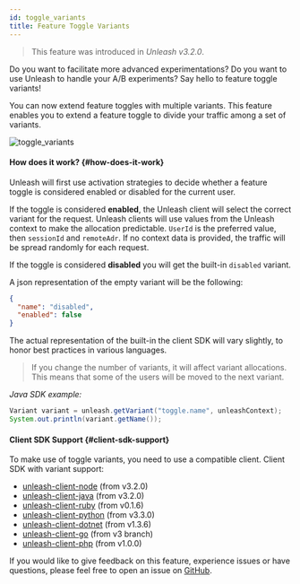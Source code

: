 ```yaml
---
id: toggle_variants
title: Feature Toggle Variants
---
```


> This feature was introduced in _Unleash v3.2.0_.

Do you want to facilitate more advanced experimentations? Do you want to use Unleash to handle your A/B experiments? Say hello to feature toggle variants!

You can now extend feature toggles with multiple variants. This feature enables you to extend a feature toggle to divide your traffic among a set of variants.

![toggle_variants](/img/variants.png 'Feature Toggle Variants')

#### How does it work? {#how-does-it-work}

Unleash will first use activation strategies to decide whether a feature toggle is considered enabled or disabled for the current user.

If the toggle is considered **enabled**, the Unleash client will select the correct variant for the request. Unleash clients will use values from the Unleash context to make the allocation predictable. `UserId` is the preferred value, then `sessionId` and `remoteAdr`. If no context data is provided, the traffic will be spread randomly for each request.

If the toggle is considered **disabled** you will get the built-in `disabled` variant.

A json representation of the empty variant will be the following:

```json
{
  "name": "disabled",
  "enabled": false
}
```

The actual representation of the built-in the client SDK will vary slightly, to honor best practices in various languages.

> If you change the number of variants, it will affect variant allocations. This means that some of the users will be moved to the next variant.

_Java SDK example:_

```java
Variant variant = unleash.getVariant("toggle.name", unleashContext);
System.out.println(variant.getName());
```

#### Client SDK Support {#client-sdk-support}

To make use of toggle variants, you need to use a compatible client. Client SDK with variant support:

- [unleash-client-node](https://github.com/Unleash/unleash-client-node) (from v3.2.0)
- [unleash-client-java](https://github.com/Unleash/unleash-client-java) (from v3.2.0)
- [unleash-client-ruby](https://github.com/Unleash/unleash-client-ruby) (from v0.1.6)
- [unleash-client-python](https://github.com/Unleash/unleash-client-python) (from v3.3.0)
- [unleash-client-dotnet](https://github.com/Unleash/unleash-client-dotnet) (from v1.3.6)
- [unleash-client-go](https://github.com/Unleash/unleash-client-go) (from v3 branch)
- [unleash-client-php](https://github.com/Unleash/unleash-client-php) (from v1.0.0)

If you would like to give feedback on this feature, experience issues or have questions, please feel free to open an issue on [GitHub](https://github.com/Unleash/unleash/).
